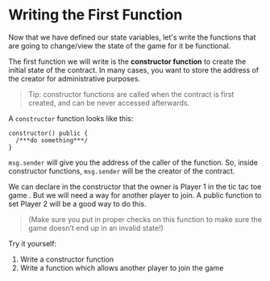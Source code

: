 # Writing the First Function

Now that we have defined our state variables, let's write the functions that are going to change/view the state of the game for it be functional.

The first function we will write is the **constructor function** to create the initial state of the contract. In many cases, you want to store the address of the creator for administrative purposes. 

> Tip: constructor functions are called when the contract is first created, and can be never accessed afterwards.

A `constructor` function looks like this:

```
constructor() public {
  /***do something***/
}
```

`msg.sender` will give you the address of the caller of the function. So, inside constructor functions, `msg.sender` will be the creator of the contract.

We can declare in the constructor that the owner is Player 1 in the tic tac toe game . But we will need a way for another player to join. A public function to set Player 2 will be a good way to do this. 

> (Make sure you put in proper checks on this function to make sure the game doesn't end up in an invalid state!)

Try it yourself:

1. Write a constructor function 
2. Write a function which allows another player to join the game

